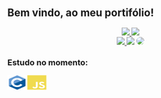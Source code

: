 ## Bem vindo, ao meu portifólio!
<div align="center">
  <a href="https://github.com/queirozPatrick">
  <img height="180em" src="https://github-readme-stats.vercel.app/api?username=queirozPatrick&show_icons=true&theme=cobalt&include_all_commits=true&count_private=true"/>
  <img height="180em" src="https://github-readme-stats.vercel.app/api/top-langs/?username=queirozPatrick&layout=compact&langs_count=7&theme=cobalt"/>
</div>


<div align="center"> 
<a href="https://www.instagram.com/patrick_queiroz" target="_blank"><img src="https://img.shields.io/badge/-Instagram-%23E4405F?style=for-the-badge&logo=instagram&logoColor=white"</a>
<a href = "mailto:patrick.sq52@gmail.com"> <img src="https://img.shields.io/badge/-Gmail-%23333?style=for-the-badge&logo=gmail&logoColor=white" target="_blank"></a>
<a href="https://www.linkedin.com/in/patricksq/ target="_blank"><img src="https://img.shields.io/badge/-LinkedIn-%230077B5?style=for-the-badge&logo=linkedin&logoColor=white" style="border-radius: 30px" target="_blank"></a> 
 </div>
 
 ### Estudo no momento:
  <img align="center" alt="Patrick-HTML" height="30" width="40" src="https://github.com/devicons/devicon/blob/master/icons/c/c-original.svg"><img align="center" alt="Patrick-Js" height="30" width="40" src="https://raw.githubusercontent.com/devicons/devicon/master/icons/javascript/javascript-plain.svg">
 

